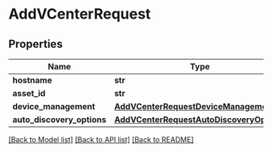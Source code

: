 # AddVCenterRequest

## Properties
Name | Type | Description | Notes
------------ | ------------- | ------------- | -------------
**hostname** | **str** |  | 
**asset_id** | **str** |  | [optional] 
**device_management** | [**AddVCenterRequestDeviceManagement**](AddVCenterRequestDeviceManagement.md) |  | [optional] 
**auto_discovery_options** | [**AddVCenterRequestAutoDiscoveryOptions**](AddVCenterRequestAutoDiscoveryOptions.md) |  | [optional] 

[[Back to Model list]](../README.md#documentation-for-models) [[Back to API list]](../README.md#documentation-for-api-endpoints) [[Back to README]](../README.md)


